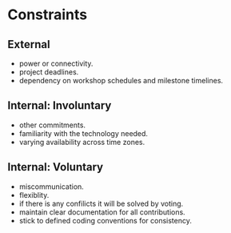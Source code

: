 <!-- this template is for inspiration, feel free to change it however you like! -->

# Constraints

## External

<!--
  constraints coming from the outside that your team has no control over:
  - project deadlines
  - number of unit tests required to pass a code review
  - technologies (sometimes a client will tell you what to use)
  - power or connectivity
  - ...
-->
- power or connectivity.
- project deadlines.
- dependency on workshop schedules and milestone timelines.

## Internal: Involuntary

<!--
  constraints that come from within your team, and you have no control over:
  - each of your individual skill levels
  - amount of time available to work on the project
-->
- other commitments.
- familiarity with the technology needed.
- varying availability across time zones.

## Internal: Voluntary

<!--
  constraints that your team decided on to help scope the project. they may include:
  - coding style & conventions
  - agree on a code review checklist for the project repository
  - the number of hours you want to spend working
  - only using the colors black and white
-->
- miscommunication.
- flexiblity.
- if there is any confilicts it will be solved by voting.
- maintain clear documentation for all contributions.
- stick to defined coding conventions for consistency.
